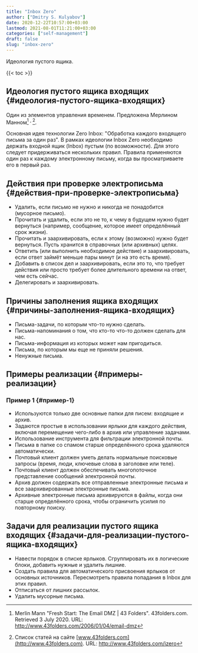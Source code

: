 ```yaml
---
title: "Inbox Zero"
author: ["Dmitry S. Kulyabov"]
date: 2020-12-22T10:57:00+03:00
lastmod: 2021-08-01T11:21:00+03:00
categories: ["self-management"]
draft: false
slug: "inbox-zero"
---
```


Идеология пустого ящика.

<!--more-->

{{< toc >}}


## Идеология пустого ящика входящих {#идеология-пустого-ящика-входящих}

Один из элементов управления временем. Предложена Мерлином Манном[^fn:1] <sup>, </sup>[^fn:2].

Основная идея технологии Zero Inbox: "Обработка каждого входящего письма за один раз".
В рамках идеологии Inbox Zero необходимо держать входной ящик (Inbox)
пустым (по возможности). Для этого следует придерживаться нескольких правил.
Правила применяются один раз к каждому электронному письму, когда вы
просматриваете его в первый раз.


## Действия при проверке электрописьма {#действия-при-проверке-электрописьма}

-   Удалить, если письмо не нужно и никогда не понадобится (мусорное письмо).
-   Прочитать и удалить, если это не то, к чему в будущем нужно будет вернуться (например, сообщение, которое имеет определённый срок жизни).
-   Прочитать и заархивировать, если к этому (возможно) нужно будет вернуться. Пусть хранится в справочных (или архивных) целях.
-   Ответить (или выполнить необходимое действие) и заархивировать, если ответ займёт меньше пары минут (и на это есть время).
-   Добавить в список дел и заархивировать, если это то, что требует действия или просто требует более длительного времени на ответ, чем есть сейчас.
-   Делегировать и заархивировать.


## Причины заполнения ящика входящих {#причины-заполнения-ящика-входящих}

-   Письма-задачи, по которым что-то нужно сделать.
-   Письма-напоминания о том, что кто-то что-то должен сделать для нас.
-   Письма-информация из которых может нам пригодиться.
-   Письма, по которым мы еще не приняли решения.
-   Ненужные письма.


## Примеры реализации {#примеры-реализации}


### Пример 1 {#пример-1}

-   Используются только две основные папки для писем: входящие и архив.
-   Задаются простые в использовании ярлыки для каждого действия, включая перемещение чего-либо в архив или управление задачами.
-   Использование инструмента для фильтрации электронной почты.
-   Письма в папке со спамом старше определённого срока удаляются автоматически.
-   Почтовый клиент должен уметь делать нормальные поисковые запросы (время, люди, ключевые слова в заголовке или теле).
-   Почтовый клиент должен обеспечивать многопоточное представление сообщений электронной почты.
-   Архив должен содержать все отправленные электронные письма и все заархивированные электронные письма.
-   Архивные электронные письма архивируются в файлы, когда они старше определённого срока, чтобы ограничить усилия по повторному поиску.


## Задачи для реализации пустого ящика входящих {#задачи-для-реализации-пустого-ящика-входящих}

-   Навести порядок в списке ярлыков. Сгруппировать их в логические блоки, добавить нужные и удалить лишние.
-   Создать правила для автоматического присвоения ярлыков от основных источников. Пересмотреть правила попадания в Inbox для этих правил.
-   Отписаться от лишних рассылок.
-   Удалить мусорные письма.

[^fn:1]: Merlin Mann "Fresh Start: The Email DMZ | 43 Folders". 43folders.com. Retrieved 3 July 2020. URL: <http://www.43folders.com/2006/01/04/email-dmz>
[^fn:2]: Список статей на сайте [www.43folders.com](http://www.43folders.com). URL: <http://www.43folders.com/izero>
